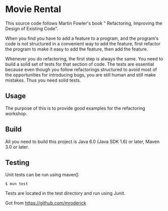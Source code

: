 Movie Rental
===========

This source code follows Martin Fowler's book " Refactoring, Improving the Design of Existing Code".

When you find you have to add a feature to a program, and the program's code is not
structured in a convenient way to add the feature, first refactor the program to make it
easy to add the feature, then add the feature.

Whenever you do refactoring, the first step is always the same.
You need to build a solid set of tests for that section of code. The tests are essential because even
though you follow refactorings structured to avoid most of the opportunities for introducing bugs,
you are still human and still make mistakes. Thus you need solid tests.

Usage
-----

The purpose of this is to provide good examples for the refactoring workshop.

Build
-----

All you need to build this project is Java 6.0 (Java SDK 1.6) or later, Maven 3.0 or later.

Testing
-------

Unit tests can be run using maven[1]:

    $ mvn test

[1]: http://maven.apache.org/

Tests are located in the test directory and run using Junit.

Got from https://github.com/mroderick
